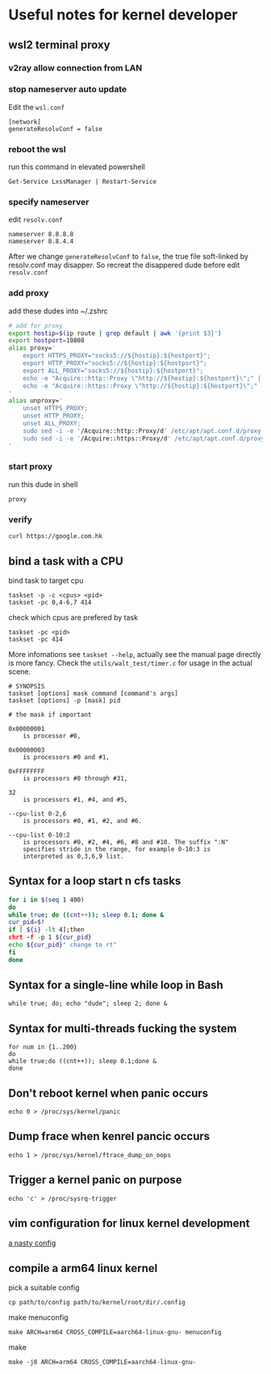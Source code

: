 # Useful notes for kernel developer
## wsl2 terminal proxy
### v2ray allow connection from LAN
### stop nameserver auto update
Edit the `wsl.conf`
```
[network]
generateResolvConf = false
```
### reboot the wsl
run this command in elevated powershell

```
Get-Service LxssManager | Restart-Service
```
### specify nameserver
edit `resolv.conf`
```
nameserver 8.8.8.8
nameserver 8.8.4.4
```
After we change `generateResolvConf` to `false`, the true file soft-linked by resolv.conf may disapper.
So recreat the disappered dude before edit `resolv.conf`
###

### add proxy
add these dudes into ~/.zshrc
```sh
# add for proxy
export hostip=$(ip route | grep default | awk '{print $3}')
export hostport=10808
alias proxy='
    export HTTPS_PROXY="socks5://${hostip}:${hostport}";
    export HTTP_PROXY="socks5://${hostip}:${hostport}";
    export ALL_PROXY="socks5://${hostip}:${hostport}";
    echo -e "Acquire::http::Proxy \"http://${hostip}:${hostport}\";" | sudo tee -a /etc/apt/apt.conf.d/proxy.conf > /dev/null;
    echo -e "Acquire::https::Proxy \"http://${hostip}:${hostport}\";" | sudo tee -a /etc/apt/apt.conf.d/proxy.conf > /dev/null;
'
alias unproxy='
    unset HTTPS_PROXY;
    unset HTTP_PROXY;
    unset ALL_PROXY;
    sudo sed -i -e '/Acquire::http::Proxy/d' /etc/apt/apt.conf.d/proxy.conf;
    sudo sed -i -e '/Acquire::https::Proxy/d' /etc/apt/apt.conf.d/proxy.conf;
'
```

### start proxy
run this dude in shell
```
proxy
```

### verify
```
curl https://google.com.hk
```

## bind a task with a CPU
bind task to target cpu
```
taskset -p -c <cpus> <pid>
taskset -pc 0,4-6,7 414
```
check which cpus are prefered by task
```
taskset -pc <pid>
taskset -pc 414
```
More infomations see `taskset --help`, actually see the manual page directly is more fancy.
Check the `utils/walt_test/timer.c` for usage in the actual scene.

```
# SYNOPSIS
taskset [options] mask command [command's args]
taskset [options] -p [mask] pid

# the mask if important

0x00000001
	is processor #0,

0x00000003
	is processors #0 and #1,

0xFFFFFFFF
	is processors #0 through #31,

32
	is processors #1, #4, and #5,

--cpu-list 0-2,6
	is processors #0, #1, #2, and #6.

--cpu-list 0-10:2
	is processors #0, #2, #4, #6, #8 and #10. The suffix ":N"
	specifies stride in the range, for example 0-10:3 is
	interpreted as 0,3,6,9 list.
```

## Syntax for a loop start n cfs tasks
```sh
for i in $(seq 1 400)
do
while true; do ((cnt++)); sleep 0.1; done &
cur_pid=$!
if [ ${i} -lt 4];then
chrt -f -p 1 ${cur_pid}
echo ${cur_pid}" change to rt"
fi
done
```

## Syntax for a single-line while loop in Bash
```
while true; do; echo "dude"; sleep 2; done &
```

## Syntax for multi-threads fucking the system
```
for num in {1..200}
do
while true;do ((cnt++)); sleep 0.1;done &
done
```

## Don't reboot kernel when panic occurs
```
echo 0 > /proc/sys/kernel/panic
```

## Dump frace when kenrel pancic occurs
```
echo 1 > /proc/sys/kernel/ftrace_dump_on_oops
```
## Trigger a kernel panic on purpose
```
echo 'c' > /proc/sysrq-trigger
```

## vim configuration for linux kernel development
[a nasty config](https://stackoverflow.com/questions/33676829/vim-configuration-for-linux-kernel-development)

## compile a arm64 linux kernel
pick a suitable config
```
cp path/to/config path/to/kernel/root/dir/.config
```
make menuconfig
```
make ARCH=arm64 CROSS_COMPILE=aarch64-linux-gnu- menuconfig
```
make
```
make -j8 ARCH=arm64 CROSS_COMPILE=aarch64-linux-gnu-
```
